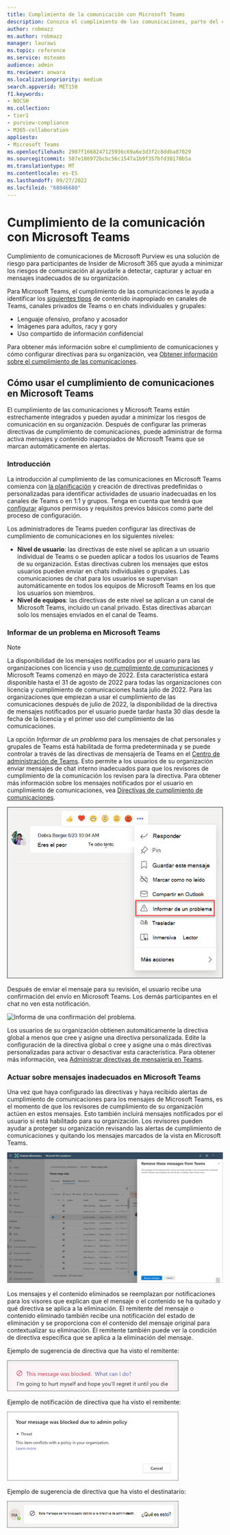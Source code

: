 ```yaml
---
title: Cumplimiento de la comunicación con Microsoft Teams
description: Conozca el cumplimiento de las comunicaciones, parte del conjunto de soluciones de riesgo de Insider, desde la perspectiva de Microsoft Teams (esto forma parte de la funcionalidad de cumplimiento de las comunicaciones de M365).
author: robmazz
ms.author: robmazz
manager: laurawi
ms.topic: reference
ms.service: msteams
audience: admin
ms.reviewer: anwara
ms.localizationpriority: medium
search.appverid: MET150
f1.keywords:
- NOCSH
ms.collection:
- tier1
- purview-compliance
- M365-collaboration
appliesto:
- Microsoft Teams
ms.openlocfilehash: 2907f1668247125936c69a6e3d3f2c8ddba87029
ms.sourcegitcommit: 507e186972bcbc56c1547a1b9f357bfd38170b5a
ms.translationtype: MT
ms.contentlocale: es-ES
ms.lasthandoff: 09/27/2022
ms.locfileid: "68046680"
---
```

# <a name="communication-compliance-with-microsoft-teams"></a>Cumplimiento de la comunicación con Microsoft Teams

Cumplimiento de comunicaciones de Microsoft Purview es una solución de riesgo para participantes de Insider de Microsoft 365 que ayuda a minimizar los riesgos de comunicación al ayudarle a detectar, capturar y actuar en mensajes inadecuados de su organización.

Para Microsoft Teams, el cumplimiento de las comunicaciones le ayuda a identificar los [siguientes tipos](/microsoft-365/compliance/communication-compliance-feature-reference) de contenido inapropiado en canales de Teams, canales privados de Teams o en chats individuales y grupales:

- Lenguaje ofensivo, profano y acosador
- Imágenes para adultos, racy y gory
- Uso compartido de información confidencial

Para obtener más información sobre el cumplimiento de comunicaciones y cómo configurar directivas para su organización, vea [Obtener información sobre el cumplimiento de las comunicaciones](/microsoft-365/compliance/communication-compliance).

## <a name="how-to-use-communication-compliance-in-microsoft-teams"></a>Cómo usar el cumplimiento de comunicaciones en Microsoft Teams

El cumplimiento de las comunicaciones y Microsoft Teams están estrechamente integrados y pueden ayudar a minimizar los riesgos de comunicación en su organización. Después de configurar las primeras directivas de cumplimiento de comunicaciones, puede administrar de forma activa mensajes y contenido inapropiados de Microsoft Teams que se marcan automáticamente en alertas.

### <a name="getting-started"></a>Introducción

La introducción al cumplimiento de las comunicaciones en Microsoft Teams comienza con [la planificación](/microsoft-365/compliance/communication-compliance-plan) y creación de directivas predefinidas o personalizadas para identificar actividades de usuario inadecuadas en los canales de Teams o en 1:1 y grupos. Tenga en cuenta que tendrá que [configurar](/microsoft-365/compliance/communication-compliance-configure) algunos permisos y requisitos previos básicos como parte del proceso de configuración.

Los administradores de Teams pueden configurar las directivas de cumplimiento de comunicaciones en los siguientes niveles:

- **Nivel de usuario**: las directivas de este nivel se aplican a un usuario individual de Teams o se pueden aplicar a todos los usuarios de Teams de su organización. Estas directivas cubren los mensajes que estos usuarios pueden enviar en chats individuales o grupales. Las comunicaciones de chat para los usuarios se supervisan automáticamente en todos los equipos de Microsoft Teams en los que los usuarios son miembros.
- **Nivel de equipos**: las directivas de este nivel se aplican a un canal de Microsoft Teams, incluido un canal privado. Estas directivas abarcan solo los mensajes enviados en el canal de Teams.

### <a name="report-a-concern-in-microsoft-teams"></a>Informar de un problema en Microsoft Teams

>[!NOTE]
>La disponibilidad de los mensajes notificados por el usuario para las organizaciones con licencia y uso [de cumplimiento de comunicaciones](/microsoft-365/compliance/communication-compliance-configure#subscriptions-and-licensing) y Microsoft Teams comenzó en mayo de 2022. Esta característica estará disponible hasta el 31 de agosto de 2022 para todas las organizaciones con licencia y cumplimiento de comunicaciones hasta julio de 2022. Para las organizaciones que empiezan a usar el cumplimiento de las comunicaciones después de julio de 2022, la disponibilidad de la directiva de mensajes notificados por el usuario puede tardar hasta 30 días desde la fecha de la licencia y el primer uso del cumplimiento de las comunicaciones.

La opción *Informar de un problema* para los mensajes de chat personales y grupales de Teams está habilitada de forma predeterminada y se puede controlar a través de las directivas de mensajería de Teams en el [Centro de administración de Teams](/microsoftteams/manage-teams-in-modern-portal). Esto permite a los usuarios de su organización enviar mensajes de chat interno inadecuados para que los revisores de cumplimiento de la comunicación los revisen para la directiva. Para obtener más información sobre los mensajes notificados por el usuario en cumplimiento de comunicaciones, vea [Directivas de cumplimiento de comunicaciones](/microsoft-365/compliance/communication-compliance-policies#user-reported-messages-policy).

![Informar de un menú de preocupación.](./media/communication-compliance-report-a-concern-full-menu.png)

Después de enviar el mensaje para su revisión, el usuario recibe una confirmación del envío en Microsoft Teams. Los demás participantes en el chat no ven esta notificación.

![Informa de una confirmación del problema.](./media/communication-compliance-report-a-concern.png)

Los usuarios de su organización obtienen automáticamente la directiva global a menos que cree y asigne una directiva personalizada. Edite la configuración de la directiva global o cree y asigne una o más directivas personalizadas para activar o desactivar esta característica. Para obtener más información, vea [Administrar directivas de mensajería en Teams](/microsoftteams/messaging-policies-in-teams).

### <a name="act-on-inappropriate-messages-in-microsoft-teams"></a>Actuar sobre mensajes inadecuados en Microsoft Teams

Una vez que haya configurado las directivas y haya recibido alertas de cumplimiento de comunicaciones para los mensajes de Microsoft Teams, es el momento de que los revisores de cumplimiento de su organización actúen en estos mensajes. Esto también incluirá mensajes notificados por el usuario si está habilitado para su organización. Los revisores pueden ayudar a proteger su organización revisando las alertas de cumplimiento de comunicaciones y quitando los mensajes marcados de la vista en Microsoft Teams.

![Quitar un mensaje en Teams.](./media/communication-compliance-remove-teams-message.png)

Los mensajes y el contenido eliminados se reemplazan por notificaciones para los visores que explican que el mensaje o el contenido se ha quitado y qué directiva se aplica a la eliminación. El remitente del mensaje o contenido eliminado también recibe una notificación del estado de eliminación y se proporciona con el contenido del mensaje original para contextualizar su eliminación. El remitente también puede ver la condición de directiva específica que se aplica a la eliminación del mensaje.

Ejemplo de sugerencia de directiva que ha visto el remitente:

![Sugerencia de directiva para el remitente.](./media/communication-compliance-warning-1.png)

Ejemplo de notificación de directiva que ha visto el remitente:

![Información de la condición de la directiva para el remitente.](./media/communication-compliance-warning-2.png)

Ejemplo de sugerencia de directiva que ha visto el destinatario:

![Sugerencia de directiva para el destinatario.](./media/communication-compliance-warning-3.png)